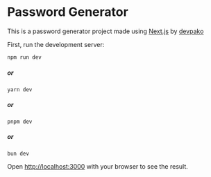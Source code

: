 # Password Generator

This is a password generator project made using [Next.js](https://nextjs.org/) by [devpako](https://github.com/devpakko)

First, run the development server:

```bash
npm run dev
```
##### or
```
yarn dev
```
##### or
```
pnpm dev
```
##### or
```
bun dev
```

Open [http://localhost:3000](http://localhost:3000) with your browser to see the result.


